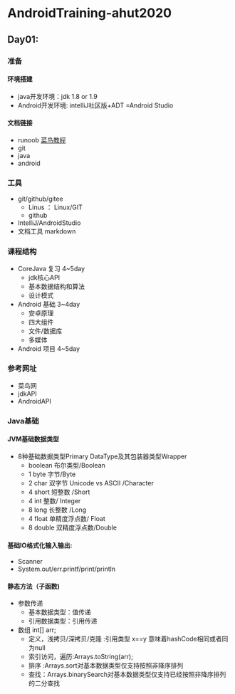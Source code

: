 # AndroidTraining-ahut2020

## Day01:
### 准备 
#### 环境搭建

- java开发环境：jdk 1.8 or 1.9
- Android开发环境: intelliJ社区版+ADT =Android Studio

#### 文档链接

- runoob [菜鸟教程](https://www.runoob.com)
- git
- java
- android

### 工具
- git/github/gitee
  - Linus ： Linux/GIT
  - github
- IntelliJ/AndroidStudio
- 文档工具 markdown

### 课程结构
- CoreJava 复习 4~5day
  - jdk核心API
  - 基本数据结构和算法
  - 设计模式
- Android 基础  3~4day
  - 安卓原理
  - 四大组件
  - 文件/数据库
  - 多媒体
- Android 项目  4~5day

### 参考网址
- 菜鸟网
- jdkAPI
- AndroidAPI

### Java基础 
#### JVM基础数据类型

- 8种基础数据类型Primary DataType及其包装器类型Wrapper
  - boolean 布尔类型/Boolean
  - 1 byte 字节/Byte
  - 2 char 双字节  Unicode  vs ASCII /Character
  - 4 short 短整数 /Short
  - 4 int  整数/ Integer
  - 8 long 长整数 /Long
  - 4 float 单精度浮点数/ Float
  - 8 double 双精度浮点数/Double

#### 基础IO格式化输入输出:

- Scanner
- System.out/err.printf/print/println

#### 静态方法（子函数)

- 参数传递
  - 基本数据类型：值传递
  - 引用数据类型：引用传递
- 数组 int[] arr;
  - 定义，浅拷贝/深拷贝/克隆 :引用类型 x==y 意味着hashCode相同或者同为null
  - 索引访问，遍历:Arrays.toString(arr);
  - 排序 :Arrays.sort对基本数据类型仅支持按照非降序排列
  - 查找：Arrays.binarySearch对基本数据类型仅支持已经按照非降序排列的二分查找

